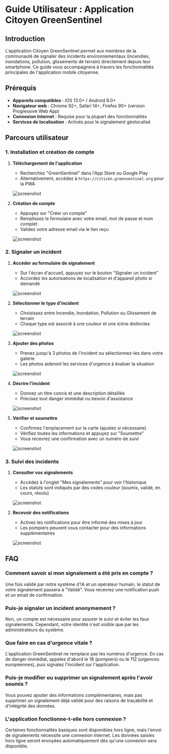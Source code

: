 # Guide Utilisateur : Application Citoyen GreenSentinel

## Introduction

L'application Citoyen GreenSentinel permet aux membres de la communauté de signaler des incidents environnementaux (incendies, inondations, pollution, glissements de terrain) directement depuis leur smartphone. Ce guide vous accompagnera à travers les fonctionnalités principales de l'application mobile citoyenne.

## Prérequis

- **Appareils compatibles** : iOS 13.0+ / Android 8.0+
- **Navigateur web** : Chrome 92+, Safari 14+, Firefox 90+ (version Progressive Web App)
- **Connexion Internet** : Requise pour la plupart des fonctionnalités
- **Services de localisation** : Activés pour le signalement géolocalisé

## Parcours utilisateur

### 1. Installation et création de compte

1. **Téléchargement de l'application**
   - Recherchez "GreenSentinel" dans l'App Store ou Google Play
   - Alternativement, accédez à `https://citizen.greensentinel.org` pour la PWA

   ![screenshot](./img/citizen_download.png)

2. **Création de compte**
   - Appuyez sur "Créer un compte"
   - Remplissez le formulaire avec votre email, mot de passe et nom complet
   - Validez votre adresse email via le lien reçu

   ![screenshot](./img/citizen_signup.png)

### 2. Signaler un incident

1. **Accéder au formulaire de signalement**
   - Sur l'écran d'accueil, appuyez sur le bouton "Signaler un incident"
   - Accordez les autorisations de localisation et d'appareil photo si demandé

   ![screenshot](./img/citizen_report_button.png)

2. **Sélectionner le type d'incident**
   - Choisissez entre Incendie, Inondation, Pollution ou Glissement de terrain
   - Chaque type est associé à une couleur et une icône distinctes

   ![screenshot](./img/citizen_incident_type.png)

3. **Ajouter des photos**
   - Prenez jusqu'à 3 photos de l'incident ou sélectionnez-les dans votre galerie
   - Les photos aideront les services d'urgence à évaluer la situation

   ![screenshot](./img/citizen_add_photos.png)

4. **Décrire l'incident**
   - Donnez un titre concis et une description détaillée
   - Précisez tout danger immédiat ou besoin d'assistance

   ![screenshot](./img/citizen_description.png)

5. **Vérifier et soumettre**
   - Confirmez l'emplacement sur la carte (ajustez si nécessaire)
   - Vérifiez toutes les informations et appuyez sur "Soumettre"
   - Vous recevrez une confirmation avec un numéro de suivi

   ![screenshot](./img/citizen_submit.png)

### 3. Suivi des incidents

1. **Consulter vos signalements**
   - Accédez à l'onglet "Mes signalements" pour voir l'historique
   - Les statuts sont indiqués par des codes couleur (soumis, validé, en cours, résolu)

   ![screenshot](./img/citizen_my_reports.png)

2. **Recevoir des notifications**
   - Activez les notifications pour être informé des mises à jour
   - Les pompiers peuvent vous contacter pour des informations supplémentaires

   ![screenshot](./img/citizen_notifications.png)

## FAQ

### Comment savoir si mon signalement a été pris en compte ?
Une fois validé par notre système d'IA et un opérateur humain, le statut de votre signalement passera à "Validé". Vous recevrez une notification push et un email de confirmation.

### Puis-je signaler un incident anonymement ?
Non, un compte est nécessaire pour assurer le suivi et éviter les faux signalements. Cependant, votre identité n'est visible que par les administrateurs du système.

### Que faire en cas d'urgence vitale ?
L'application GreenSentinel ne remplace pas les numéros d'urgence. En cas de danger immédiat, appelez d'abord le 18 (pompiers) ou le 112 (urgences européennes), puis signalez l'incident sur l'application.

### Puis-je modifier ou supprimer un signalement après l'avoir soumis ?
Vous pouvez ajouter des informations complémentaires, mais pas supprimer un signalement déjà validé pour des raisons de traçabilité et d'intégrité des données.

### L'application fonctionne-t-elle hors connexion ?
Certaines fonctionnalités basiques sont disponibles hors ligne, mais l'envoi de signalements nécessite une connexion internet. Les données saisies hors ligne seront envoyées automatiquement dès qu'une connexion sera disponible.
